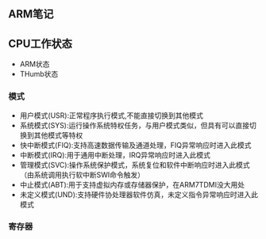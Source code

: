 ## ARM笔记

## CPU工作状态
- ARM状态
- THumb状态

### 模式
- 用户模式(USR):正常程序执行模式,不能直接切换到其他模式
- 系统模式(SYS):运行操作系统特权任务，与用户模式类似，但具有可以直接切换到其他模式等特权
- 快中断模式(FIQ):支持高速数据传输及通道处理，FIQ异常响应时进入此模式
- 中断模式(IRQ):用于通用中断处理，IRQ异常响应时进入此模式
- 管理模式(SVC):操作系统保护模式，系统复位和软件中断响应时进入此模式（由系统调用执行软中断SWI命令触发）
- 中止模式(ABT):用于支持虚拟内存或存储器保护，在ARM7TDMI没大用处
- 未定义模式(UND):支持硬件协处理器软件仿真，未定义指令异常响应时进入此模式

### 寄存器
